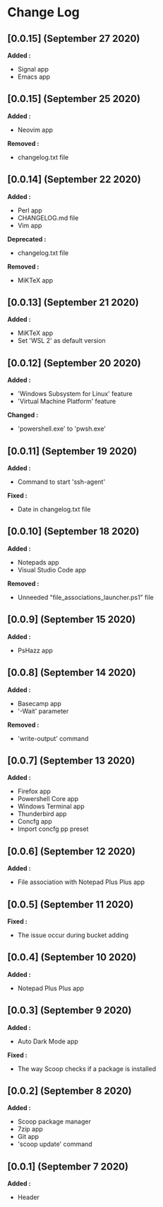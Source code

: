 # Change Log

## [0.0.15] (September 27 2020)

**Added :**

- Signal app
- Emacs app

## [0.0.15] (September 25 2020)

**Added :**

- Neovim app

**Removed :**

- changelog.txt file

## [0.0.14] (September 22 2020)

**Added :**

- Perl app
- CHANGELOG.md file
- Vim app

**Deprecated :**

- changelog.txt file

**Removed :**

- MiKTeX app

## [0.0.13] (September 21 2020)

**Added :**

- MiKTeX app
- Set 'WSL 2' as default version

## [0.0.12] (September 20 2020)

**Added :**

- 'Windows Subsystem for Linux' feature
- 'Virtual Machine Platform' feature

**Changed :**

- 'powershell.exe' to 'pwsh.exe'

## [0.0.11] (September 19 2020)

**Added :**

- Command to start 'ssh-agent'

**Fixed :**

- Date in changelog.txt file

## [0.0.10] (September 18 2020)

**Added :**

- Notepads app
- Visual Studio Code app

**Removed :**

- Unneeded "file_associations_launcher.ps1" file

## [0.0.9] (September 15 2020)

**Added :**

- PsHazz app

## [0.0.8] (September 14 2020)

**Added :**

- Basecamp app
- '-Wait' parameter

**Removed :**

- 'write-output' command

## [0.0.7] (September 13 2020)

**Added :**

- Firefox app
- Powershell Core app
- Windows Terminal app
- Thunderbird app
- Concfg app
- Import concfg pp preset

## [0.0.6] (September 12 2020)

**Added :**

- File association with Notepad Plus Plus app

## [0.0.5] (September 11 2020)

**Fixed :**

- The issue occur during bucket adding

## [0.0.4] (September 10 2020)

**Added :**

- Notepad Plus Plus app

## [0.0.3] (September 9 2020)

**Added :**

- Auto Dark Mode app

**Fixed :**

- The way Scoop checks if a package is installed

## [0.0.2] (September 8 2020)

**Added :**

- Scoop package manager
- 7zip app
- Git app
- 'scoop update' command

## [0.0.1] (September 7 2020)

**Added :**

- Header
